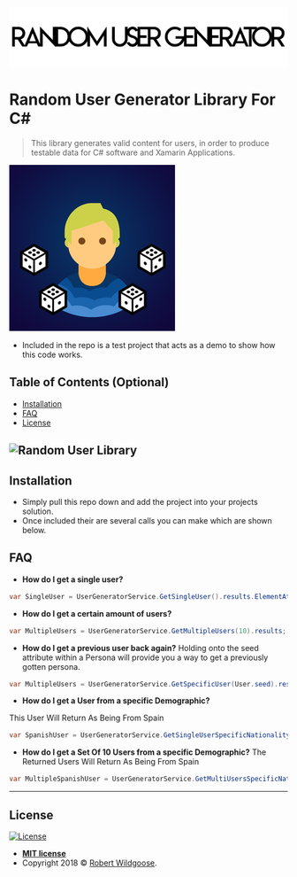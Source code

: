 <a href="http://www.robertwildgoose.co.uk"><img src="GitAssets/bannerTop.png" title="RobertWildgoose" alt="RobertWildgoose"></a>

# Random User Generator Library For C#

> This library generates valid content for users, in order to produce testable data for C# software and Xamarin Applications.

[![Logo](GitAssets/logo.png)]()

- Included in the repo is a test project that acts as a demo to show how this code works.


## Table of Contents (Optional)

- [Installation](#installation)
- [FAQ](#faq)
- [License](#license)

![Random User Library](https://github.com/RobertWildgoose/Random-User-Library-CSharp/workflows/Random%20User%20Library/badge.svg)
---

## Installation

- Simply pull this repo down and add the project into your projects solution.
- Once included their are several calls you can make  which are shown below.

## FAQ

- **How do I get a single user?**
```c#
var SingleUser = UserGeneratorService.GetSingleUser().results.ElementAtOrDefault(0);
```
- **How do I get a certain amount of users?**
```c#
var MultipleUsers = UserGeneratorService.GetMultipleUsers(10).results;
```

- **How do I get a previous user back again?**
Holding onto the seed attribute within a Persona will provide you a way to get a previously gotten persona.
```c#
var MultipleUsers = UserGeneratorService.GetSpecificUser(User.seed).results;
```

- **How do I get a User from a specific Demographic?**

This User Will Return As Being From Spain
```c#
var SpanishUser = UserGeneratorService.GetSingleUserSpecificNationality(Nationality.Spain).results.ElementAtOrDefault(0);
```
- **How do I get a Set Of 10 Users from a specific Demographic?**
The Returned Users Will Return As Being From Spain
```c#
var MultipleSpanishUser = UserGeneratorService.GetMultiUsersSpecificNationality(Nationality.Spain,10).results;
```

---

## License

[![License](http://img.shields.io/:license-mit-blue.svg?style=flat-square)](http://badges.mit-license.org)

- **[MIT license](http://opensource.org/licenses/mit-license.php)**
- Copyright 2018 © <a href="http://www.robertwildgoose.co.uk" target="_blank">Robert Wildgoose</a>.
